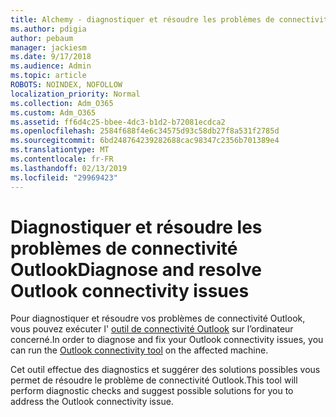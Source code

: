 ```yaml
---
title: Alchemy - diagnostiquer et résoudre les problèmes de connectivité Outlook
ms.author: pdigia
author: pebaum
manager: jackiesm
ms.date: 9/17/2018
ms.audience: Admin
ms.topic: article
ROBOTS: NOINDEX, NOFOLLOW
localization_priority: Normal
ms.collection: Adm_O365
ms.custom: Adm_O365
ms.assetid: ff6d4c25-bbee-4dc3-b1d2-b72081ecdca2
ms.openlocfilehash: 2584f688f4e6c34575d93c58db27f8a531f2785d
ms.sourcegitcommit: 6bd248764239282688cac98347c2356b701389e4
ms.translationtype: MT
ms.contentlocale: fr-FR
ms.lasthandoff: 02/13/2019
ms.locfileid: "29969423"
---
```

# <a name="diagnose-and-resolve-outlook-connectivity-issues"></a><span data-ttu-id="93590-102">Diagnostiquer et résoudre les problèmes de connectivité Outlook</span><span class="sxs-lookup"><span data-stu-id="93590-102">Diagnose and resolve Outlook connectivity issues</span></span>

<span data-ttu-id="93590-103">Pour diagnostiquer et résoudre vos problèmes de connectivité Outlook, vous pouvez exécuter l' [outil de connectivité Outlook](https://aka.ms/SaRA-OutlookDisconnect) sur l’ordinateur concerné.</span><span class="sxs-lookup"><span data-stu-id="93590-103">In order to diagnose and fix your Outlook connectivity issues, you can run the [Outlook connectivity tool](https://aka.ms/SaRA-OutlookDisconnect) on the affected machine.</span></span> 
  
<span data-ttu-id="93590-104">Cet outil effectue des diagnostics et suggérer des solutions possibles vous permet de résoudre le problème de connectivité Outlook.</span><span class="sxs-lookup"><span data-stu-id="93590-104">This tool will perform diagnostic checks and suggest possible solutions for you to address the Outlook connectivity issue.</span></span>
  

